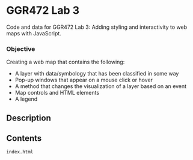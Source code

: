 # GGR472 Lab 3

Code and data for GGR472 Lab 3: Adding styling and interactivity to web maps with JavaScript.

### Objective

Creating a web map that contains the following:

* A layer with data/symbology that has been classified in some way
* Pop-up windows that appear on a mouse click or hover
* A method that changes the visualization of a layer based on an event
* Map controls and HTML elements
* A legend

## Description

## Contents

`index.html`